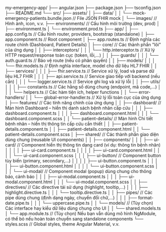 my-emergency-app/
├── angular.json
├── package.json
├── tsconfig.json
├── README.md
└── src/
    ├── assets/
    │   ├── data/
    │   │   └── mock-emergency-patients.bundle.json    // File JSON FHIR mock
    │   └── images/                                     // Hình ảnh, icon, v.v.
    ├── environments/                                   // Cấu hình môi trường (dev, prod)
    │   ├── environment.ts
    │   └── environment.prod.ts
    ├── app/
    │   ├── app.config.ts           // Cấu hình router, providers, bootstrap (standalone)
    │   ├── app.component.ts        // Root component
    │   ├── app.routes.ts           // Định nghĩa các route chính (Dashboard, Patient Details)
    │   ├── core/                   // Các thành phần "lõi" của ứng dụng
    │   │   ├── interceptors/
    │   │   │   └── http.interceptor.ts     // Xử lý HTTP request/response toàn cục (token, lỗi,…)
    │   │   ├── guards/
    │   │   │   └── auth.guard.ts             // Bảo vệ route (nếu có phân quyền)
    │   │   ├── models/
    │   │   │   └── fhir.models.ts            // Định nghĩa interface, model cho dữ liệu HL7 FHIR
    │   │   ├── services/
    │   │   │   ├── fhir.service.ts           // Service xử lý, load và parse dữ liệu HL7 FHIR
    │   │   │   ├── api.service.ts            // Service giao tiếp với backend (nếu cần)
    │   │   │   └── logger.service.ts         // Service ghi log và xử lý lỗi
    │   │   ├── utils/
    │   │   │   ├── constants.ts              // Các hằng số dùng chung (endpoint, mã code,…)
    │   │   │   └── helpers.ts                // Các hàm tiện ích, helper functions
    │   │   └── error-handlers/
    │   │       └── global-error-handler.ts   // Xử lý lỗi toàn cục của ứng dụng
    │   ├── features/               // Các tính năng chính của ứng dụng
    │   │   ├── dashboard/          // Màn hình Dashboard – hiển thị danh sách bệnh nhân cấp cứu
    │   │   │   ├── dashboard.component.ts
    │   │   │   ├── dashboard.component.html
    │   │   │   └── dashboard.component.scss
    │   │   └── patient-details/    // Màn hình Chi tiết bệnh nhân – hiển thị thông tin cấp cứu cần thiết
    │   │       ├── patient-details.component.ts
    │   │       ├── patient-details.component.html
    │   │       └── patient-details.component.scss
    │   ├── shared/                 // Các thành phần giao diện dùng chung (reusable UI components)
    │   │   ├── components/
    │   │   │   ├── ui-card/        // Component hiển thị thông tin dạng card (ví dụ: thông tin bệnh nhân)
    │   │   │   │   ├── ui-card.component.ts
    │   │   │   │   ├── ui-card.component.html
    │   │   │   │   └── ui-card.component.scss
    │   │   │   ├── ui-button/      // Component button tùy biến (primary, secondary,…)
    │   │   │   │   ├── ui-button.component.ts
    │   │   │   │   ├── ui-button.component.html
    │   │   │   │   └── ui-button.component.scss
    │   │   │   └── ui-modal/       // Component modal (popup) dùng chung cho thông báo, cảnh báo
    │   │   │       ├── ui-modal.component.ts
    │   │   │       ├── ui-modal.component.html
    │   │   │       └── ui-modal.component.scss
    │   │   ├── directives/         // Các directive tái sử dụng (highlight, tooltip,…)
    │   │   │   ├── highlight.directive.ts
    │   │   │   └── tooltip.directive.ts
    │   │   ├── pipes/              // Các pipe dùng chung (định dạng ngày, chuyển đổi chữ,…)
    │   │   │   ├── format-date.pipe.ts
    │   │   │   └── uppercase.pipe.ts
    │   │   └── models/             // (Tùy chọn) Các interface hay kiểu dữ liệu dùng chung cho UI
    │   │       └── shared.models.ts
    │   └── app.module.ts           // (Tùy chọn) Nếu bạn vẫn dùng mô hình NgModule, có thể bỏ nếu hoàn toàn chuyển sang standalone components
    └── styles.scss                 // Global styles, theme Angular Material, v.v.
